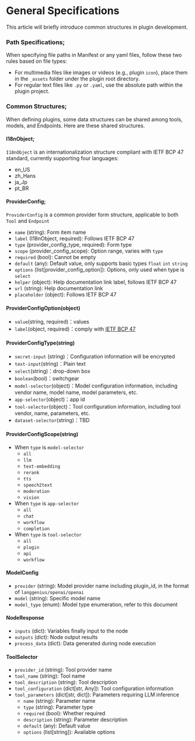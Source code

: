 # General Specifications

This article will briefly introduce common structures in plugin development.

### **Path Specifications**;

When specifying file paths in Manifest or any yaml files, follow these two rules based on file types:

* For multimedia files like images or videos (e.g., plugin `icon`), place them in the `_assets` folder under the plugin root directory.
* For regular text files like `.py` or `.yaml`, use the absolute path within the plugin project.

### **Common Structures**;

When defining plugins, some data structures can be shared among tools, models, and Endpoints. Here are these shared structures.

#### **I18nObject**;

`I18nObject` is an internationalization structure compliant with IETF BCP 47 standard, currently supporting four languages:

* en\_US
* zh\_Hans
* ja\_Jp
* pt\_BR

#### **ProviderConfig**;

`ProviderConfig` is a common provider form structure, applicable to both `Tool` and `Endpoint`

* `name` (string): Form item name
* `label` (I18nObject, required): Follows IETF BCP 47
* `type` (provider\_config\_type, required): Form type
* `scope` (provider\_config\_scope): Option range, varies with `type`
* `required` (bool): Cannot be empty
* `default` (any): Default value, only supports basic types `float` `int` `string`
* `options` (list\[provider\_config\_option]): Options, only used when type is `select`
* `helper` (object): Help documentation link label, follows IETF BCP 47
* `url` (string): Help documentation link
* `placeholder` (object): Follows IETF BCP 47

#### ProviderConfigOption(object)

* `value`(string, required)：values
* `label`(object, required)：comply with [IETF BCP 47](https://tools.ietf.org/html/bcp47)

#### ProviderConfigType(string)

* `secret-input` (string)：Configuration information will be encrypted
* `text-input`(string)：Plain text
* `select`(string)：drop-down box
* `boolean`(bool)：switchgear
* `model-selector`(object)：Model configuration information, including vendor name, model name, model parameters, etc.
* `app-selector`(object)：app id
* `tool-selector`(object)：Tool configuration information, including tool vendor, name, parameters, etc.
* `dataset-selector`(string)：TBD

#### ProviderConfigScope(string)

* When `type` is `model-selector`
  * `all`
  * `llm`
  * `text-embedding`
  * `rerank`
  * `tts`
  * `speech2text`
  * `moderation`
  * `vision`
* When `type` is `app-selector`
  * `all`
  * `chat`
  * `workflow`
  * `completion`
* When `type` is `tool-selector`
  * `all`
  * `plugin`
  * `api`
  * `workflow`

#### **ModelConfig**

* `provider` (string): Model provider name including plugin\_id, in the format of `langgenius/openai/openai`
* `model` (string): Specific model name
* `model_type` (enum): Model type enumeration, refer to this document

#### **NodeResponse**

* `inputs` (dict): Variables finally input to the node
* `outputs` (dict): Node output results
* `process_data` (dict): Data generated during node execution

#### **ToolSelector**

* `provider_id` (string): Tool provider name
* `tool_name` (string): Tool name
* `tool_description` (string): Tool description
* `tool_configuration` (dict\[str, Any]): Tool configuration information
* `tool_parameters` (dict\[str, dict]): Parameters requiring LLM inference
  * `name` (string): Parameter name
  * `type` (string): Parameter type
  * `required` (bool): Whether required
  * `description` (string): Parameter description
  * `default` (any): Default value
  * `options` (list\[string]): Available options

